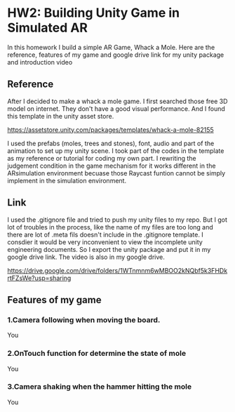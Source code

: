 # HW2: Building Unity Game in Simulated AR

In this homework I build a simple AR Game, Whack a Mole. Here are the reference, features of my game and google drive link for my unity package and introduction video  

## Reference

After I decided to make a whack a mole game. I first searched those free 3D model on internet. They don't have a good visual performance. And I found this template in the unity asset store. 

https://assetstore.unity.com/packages/templates/whack-a-mole-82155

I used the prefabs (moles, trees and stones), font, audio and part of the animation to set up my unity scene. I took part of the codes in the template as my reference or tutorial for coding my own part. I rewriting the judgement condition in the game mechanism for it works different in the ARsimulation environment becuase those Raycast funtion cannot be simply implement in the simulation environment.


## Link

I used the .gitignore file and tried to push my unity files to my repo. But I got lot of troubles in the process, like the name of my files are too long and there are lot of .meta fils doesn't include in the .gitignore template. I consdier it would be very inconvenient to view the incomplete unity engineering documents. So I export the unity package and put it in my google drive link. The video is also in my google drive.

https://drive.google.com/drive/folders/1WTnmnm6wMBOO2kNQbf5k3FHDkrtFZsWe?usp=sharing


## Features of my game

### 1.Camera following when moving the board.
You 


### 2.OnTouch function for determine the state of mole
You 


### 3.Camera shaking when the hammer hitting the mole
You 


